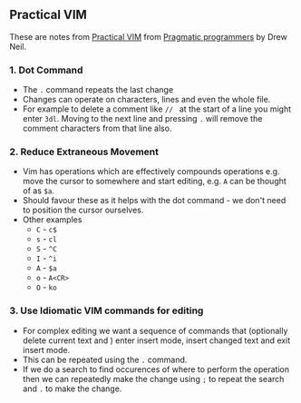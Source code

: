 ## Practical VIM

These are notes from [Practical VIM](https://pragprog.com/book/dnvim2/practical-vim-second-edition) from [Pragmatic programmers](https://pragprog.com/) by Drew Neil.

### 1. Dot Command

* The `.` command repeats the last change
* Changes can operate on characters, lines and even the whole file.
* For example to delete a comment like `// ` at the start of a line you might enter `3dl`. Moving to the next line and pressing `.` will remove the comment characters from that line also.

### 2. Reduce Extraneous Movement

* Vim has operations which are effectively compounds operations e.g. move the cursor to somewhere and start editing, e.g. `A` can be thought of as `$a`.
* Should favour these as it helps with the dot command - we don't need to position the cursor ourselves.
* Other examples
    - `C` - `c$`
    - `s` - `cl`
    - `S` - `^C`
    - `I` - `^i`
    - `A` - `$a`
    - `o` - `A<CR>`
    - `O` - `ko`

### 3. Use Idiomatic VIM commands for editing

* For complex editing we want a sequence of commands that (optionally delete current text and ) enter insert mode, insert changed text and exit insert mode.
* This can be repeated using the `.` command.
* If we do a search to find occurences of where to perform the operation then we can repeatedly make the change using `;` to repeat the search and `.` to make the change.
